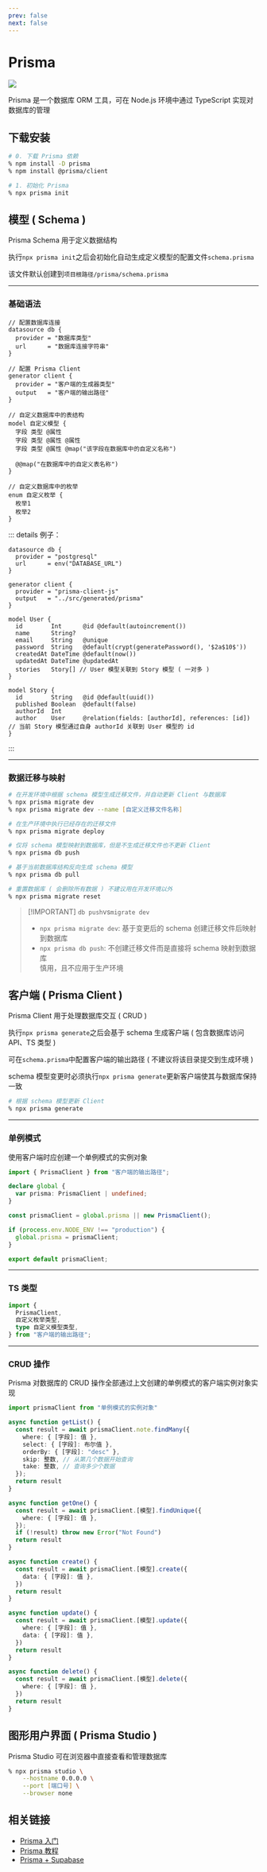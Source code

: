 ```yaml
---
prev: false
next: false
---
```


# Prisma

![](/static/skill-images/database--prisma.png)

Prisma 是一个数据库 ORM 工具，可在 Node.js 环境中通过 TypeScript 实现对数据库的管理

## 下载安装

```zsh
# 0. 下载 Prisma 依赖
% npm install -D prisma
% npm install @prisma/client

# 1. 初始化 Prisma
% npx prisma init
```

## 模型 ( Schema )

Prisma Schema 用于定义数据结构

执行`npx prisma init`之后会初始化自动生成定义模型的配置文件`schema.prisma`

该文件默认创建到`项目根路径/prisma/schema.prisma`

---

### 基础语法

```prisma
// 配置数据库连接
datasource db {
  provider = "数据库类型"
  url      = "数据库连接字符串"
}

// 配置 Prisma Client
generator client {
  provider = "客户端的生成器类型"
  output   = "客户端的输出路径"
}

// 自定义数据库中的表结构
model 自定义模型 {
  字段 类型 @属性
  字段 类型 @属性 @属性
  字段 类型 @属性 @map("该字段在数据库中的自定义名称")

  @@map("在数据库中的自定义表名称")
}

// 自定义数据库中的枚举
enum 自定义枚举 {
  枚举1
  枚举2
}
```

::: details 例子：

```prisma
datasource db {
  provider = "postgresql"
  url      = env("DATABASE_URL")
}

generator client {
  provider = "prisma-client-js"
  output   = "../src/generated/prisma"
}

model User {
  id        Int      @id @default(autoincrement())
  name      String?
  email     String   @unique
  password  String   @default(crypt(generatePassword(), '$2a$10$'))
  createdAt DateTime @default(now())
  updatedAt DateTime @updatedAt
  stories   Story[] // User 模型关联到 Story 模型 ( 一对多 )
}

model Story {
  id        String   @id @default(uuid())
  published Boolean  @default(false)
  authorId  Int
  author    User     @relation(fields: [authorId], references: [id])  // 当前 Story 模型通过自身 authorId 关联到 User 模型的 id
}
```

:::

---

### 数据迁移与映射

```zsh
# 在开发环境中根据 schema 模型生成迁移文件，并自动更新 Client 与数据库
% npx prisma migrate dev
% npx prisma migrate dev --name [自定义迁移文件名称]

# 在生产环境中执行已经存在的迁移文件
% npx prisma migrate deploy

# 仅将 schema 模型映射到数据库，但是不生成迁移文件也不更新 Client
% npx prisma db push

# 基于当前数据库结构反向生成 schema 模型
% npx prisma db pull

# 重置数据库 ( 会删除所有数据 ) 不建议用在开发环境以外
% npx prisma migrate reset
```

> [!IMPORTANT] <code>db push</code>vs<code>migrate dev</code>
>
> - `npx prisma migrate dev`: 基于变更后的 schema 创建迁移文件后映射到数据库
> - `npx prisma db push`: 不创建迁移文件而是直接将 schema 映射到数据库<br/>慎用，且不应用于生产环境

## 客户端 ( Prisma Client )

Prisma Client 用于处理数据库交互 ( CRUD )

执行`npx prisma generate`之后会基于 schema 生成客户端 ( 包含数据库访问 API、TS 类型 )

可在`schema.prisma`中配置客户端的输出路径 ( 不建议将该目录提交到生成环境 )

schema 模型变更时必须执行`npx prisma generate`更新客户端使其与数据库保持一致

```zsh
# 根据 schema 模型更新 Client
% npx prisma generate
```

---

### 单例模式

使用客户端时应创建一个单例模式的实例对象

```ts
import { PrismaClient } from "客户端的输出路径";

declare global {
  var prisma: PrismaClient | undefined;
}

const prismaClient = global.prisma || new PrismaClient();

if (process.env.NODE_ENV !== "production") {
  global.prisma = prismaClient;
}

export default prismaClient;
```

---

### TS 类型

```ts
import {
  PrismaClient,
  自定义枚举类型,
  type 自定义模型类型,
} from "客户端的输出路径";
```

---

### CRUD 操作

Prisma 对数据库的 CRUD 操作全部通过上文创建的单例模式的客户端实例对象实现

```ts
import prismaClient from "单例模式的实例对象"

async function getList() {
  const result = await prismaClient.note.findMany({
    where: { [字段]: 值 },
    select: { [字段]: 布尔值 },
    orderBy: { [字段]: "desc" },
    skip: 整数, // 从第几个数据开始查询
    take: 整数, // 查询多少个数据
  });
  return result
}

async function getOne() {
  const result = await prismaClient.[模型].findUnique({
    where: { [字段]: 值 },
  });
  if (!result) throw new Error("Not Found")
  return result
}

async function create() {
  const result = await prismaClient.[模型].create({
    data: { [字段]: 值 },
  })
  return result
}

async function update() {
  const result = await prismaClient.[模型].update({
    where: { [字段]: 值 },
    data: { [字段]: 值 },
  })
  return result
}

async function delete() {
  const result = await prismaClient.[模型].delete({
    where: { [字段]: 值 },
  })
  return result
}
```

## 图形用户界面 ( Prisma Studio )

Prisma Studio 可在浏览器中直接查看和管理数据库

```zsh
% npx prisma studio \
    --hostname 0.0.0.0 \
    --port [端口号] \
    --browser none
```

## 相关链接

- [Prisma 入门](https://zenn.dev/hayato94087/books/e9c2721ff22ac7/viewer/d00oygw3ghp7jdp)
- [Prisma 教程](https://www.bilibili.com/video/BV1da4y1g7ee?spm_id_from=333.788.player.player_end_recommend_autoplay&vd_source=8960252a3845b76b699282b11f36ab5c)
- [Prisma + Supabase](https://zenn.dev/kiriyama/articles/89bac9034bbe7a#3%3Aprisma%E3%81%AE%E3%82%A4%E3%83%B3%E3%82%B9%E3%83%88%E3%83%BC%E3%83%AB%E3%81%A8%E8%A8%AD%E5%AE%9A)
